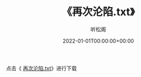 ﻿---
title:  《再次沦陷.txt》
date:   2022-01-01T00:00:00+00:00
author: 听松阁
layout: post
permalink: /再次沦陷/
categories: 小说
tags: [小说]
---

点击《 [再次沦陷.txt](http://img.660000.xyz/bookstukust/book/bntxt/10/再次沦陷.txt)》进行下载